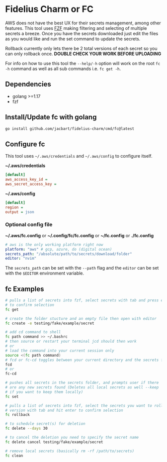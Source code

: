 # Fidelius Charm or FC

AWS does not have the best UX for their secrets management, among other features. This tool uses [FZF](https://github.com/junegunn/fzf) making filtering and selecting of multiple secrets a breeze. Once you have the secrets downloaded just edit the files as you would like and run the set command to update the secrets.

Rollback currently only lets there be 2 total versions of each secret so you can only rollback once. **DOUBLE CHECK YOUR WORK BEFORE UPLOADING**

For info on how to use this tool the `--help/-h` option will work on the root `fc -h` command as well as all sub commands i.e. `fc get -h`.

## Dependencies

- golang >=1.17
- fzf

## Install/Update fc with golang

```bash
go install github.com/jacbart/fidelius-charm/cmd/fc@latest
```

## Configure fc

This tool uses `~/.aws/credentials` and `~/.aws/config` to configure itself.

**~/.aws/credentials**
```ini
[default]
aws_access_key_id = 
aws_secret_access_key =
```

**~/.aws/config**
```ini
[default]
region = 
output = json
```

### Optional config file
**~/.aws/fc.config** or **~/.config/fc/fc.config** or **~/fc.config** or **./fc.config**
```yaml
# aws is the only working platform right now
platform: "aws" # gcp, azure, do (digital ocean)
secrets_path: "/absolute/path/to/secrets/download/folder"
editor: "nvim"
```

The `secrets_path` can be set with the `--path` flag and the `editor` can be set with the `$EDITOR` environment variable.

## fc Examples

```bash
# pulls a list of secrets into fzf, select secrets with tab and press enter
# to confirm selection
fc get

# create the folder stucture and an empty file then open with editor
fc create -e testing/fake/example/secret

# add cd command to shell
fc path command >> ~/.bashrc
# then source or restart your terminal jcd should then work
# or
# load the command into your current session only
source <(fc path command)
# fcd or fc-cd toggles between your current directory and the secrets folder in your fc.config file
fcd
# or
fc-cd

# pushes all secrets in the secrets folder, and prompts user if there
# are any new secrets found (Deletes all local secrets as well --keep
# if you want to keep them locally)
fc set

# pulls a list of secrets into fzf, select the secrets you want to rollback a
# version with tab and hit enter to confirm selection
fc rollback

# to schedule secret(s) for deletion
fc delete --days 30

# to cancel the deletion you need to specify the secret name
fc delete cancel testing/fake/example/secret

# remove local secrets (basically rm -rf /path/to/secrets)
fc clean
```
